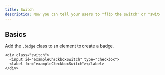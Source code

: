 ```yaml
---
title: Switch
description: Now you can tell your users to "flip the switch" or "switch off".
---
```


## Basics

Add the `.badge` class to an element to create a badge.

```html_example
<div class="switch">
  <input id="exampleCheckboxSwitch" type="checkbox">
  <label for="exampleCheckboxSwitch"></label>
</div> 
```

